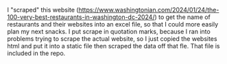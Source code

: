 I "scraped" this website (https://www.washingtonian.com/2024/01/24/the-100-very-best-restaurants-in-washington-dc-2024/) to get the name of restaurants and their websites into an excel file, so that I could more easily plan my next snacks. I put scrape in quotation marks, because I ran into problems trying to scrape the actual website, so I just copied the websites html and put it into a static file then scraped the data off that fle. That file is included in the repo.
